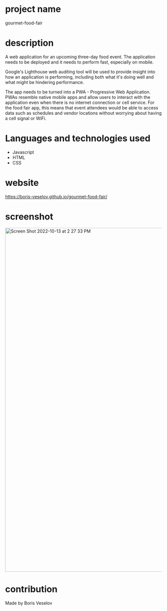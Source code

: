 # project name

gourmet-food-fair

# description

A web application for an upcoming three-day food event. The application needs to be deployed and it needs to perform fast, especially on mobile. 

Google's Lighthouse web auditing tool will be used to provide insight into how an application is performing, including both what it's doing well and what might be hindering performance.

The app needs to be turned into a PWA - Progressive Web Application. PWAs resemble native mobile apps and allow users to interact with the application even when there is no internet connection or cell service. For the food fair app, this means that event attendees would be able to access data such as schedules and vendor locations without worrying about having a cell signal or WiFi.

# Languages and technologies used

* Javascript
* HTML
* CSS

# website

https://boris-veselov.github.io/gourmet-food-fair/

# screenshot
<img width="1107" alt="Screen Shot 2022-10-13 at 2 27 33 PM" src="https://user-images.githubusercontent.com/96749114/195677728-ebe9f62b-e569-4977-913c-93462ff64084.png">

# contribution

Made by Boris Veselov
